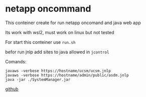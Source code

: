 # netapp oncommand
This conteiner create for run netapp oncomand and java web app

Its work with wsl2, must work on linux but not tested

For start this conteiner use `run.sh`

befor run jnlp add sites to java allowed in `jcontrol`

Comands:
```
javaws -verbose https://hostname/ucsm/ucsm.jnlp
javaws -verbose https://hostname/admin/public/asdm.jnlp
java -jar ./SystemManager.jar 
```
[github](https://github.com/vtarakhan/netapp)
